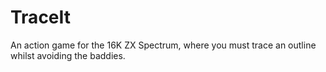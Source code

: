 # TraceIt
An action game for the 16K ZX Spectrum, where you must trace an outline whilst avoiding the baddies.
